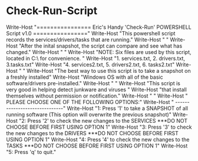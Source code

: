 # Check-Run-Script


Write-Host "================ Eric's Handy 'Check-Run' POWERSHELL Script v1.0 ================"
    Write-Host	"This powershell script records the services/drivers/tasks that are running."
	Write-Host	" "
	Write-Host	"After the inital snapshot, the script can compare and see what has changed."
	Write-Host	" "
	Write-Host	"NOTE: Six files are used by this script, located in C:\ for convenience. "
	Write-Host  "1. services.txt,  2. drivers.txt,  3.tasks.txt"
	Write-Host	"4. services2.txt, 5. drivers2.txt, 6. tasks2.txt"
	Write-Host	" "
	Write-Host	"The best way to use this script is to take a snapshot on a freshly installed"
	Write-Host  "Windows OS with all of the basic software/drivers pre-installed."
	Write-Host	" "
	Write-Host	"This script is very good in helping detect junkware and viruses "
	Write-Host  "that install themselves without permission or notification."
	Write-Host	" "
	Write-Host	"         PLEASE CHOOSE ONE OF THE FOLLOWING OPTIONS:"
	Write-Host	"              ------------------------------"
	Write-Host "1: Press '1' to take a SNAPSHOT of all running software  (This option will overwrite the previous snapshot)"
        Write-Host "2: Press '2' to check the new changes to the SERVICES ***DO NOT CHOOSE BEFORE FIRST USING OPTION 1"
        Write-Host "3: Press '3' to check the new changes to the DRIVERS  ***DO NOT CHOOSE BEFORE FIRST USING OPTION 1"
	Write-Host "4: Press '4' to check the new changes to the TASKS    ***DO NOT CHOOSE BEFORE FIRST USING OPTION 1"
	Write-Host "5: Press 'q' to quit."
